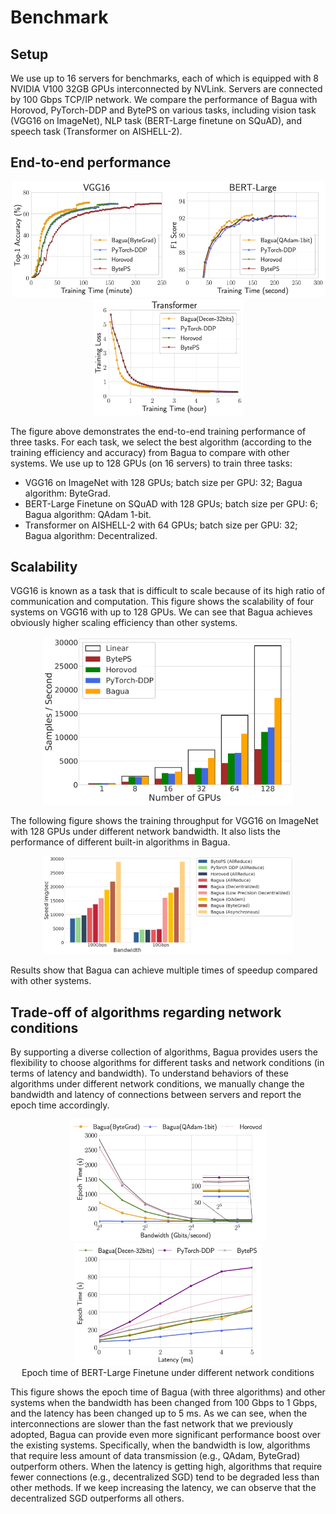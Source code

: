 # Benchmark

## Setup

We use up to 16 servers for benchmarks, each of which is equipped with 8 NVIDIA V100 32GB GPUs interconnected by NVLink. Servers are connected by 100 Gbps TCP/IP network. We compare the performance of Bagua with Horovod, PyTorch-DDP and BytePS on various tasks, including vision task (VGG16 on ImageNet), NLP task (BERT-Large finetune on SQuAD), and speech task (Transformer on AISHELL-2).

## End-to-end performance

<center>
    <img src="./figures/e2e_vgg16.png" width="251"/><img src="./figures/e2e_bert-large.png" width="250"/><img src="./figures/e2e_transformer.png" width="241"/>
</center>

The figure above demonstrates the end-to-end training performance of three tasks. For each task, we select the best algorithm (according to the training efficiency and accuracy) from Bagua to compare with other systems. We use up to 128 GPUs (on 16 servers) to train three tasks:
- VGG16 on ImageNet with 128 GPUs; batch size per GPU: 32; Bagua algorithm: ByteGrad.
- BERT-Large Finetune on SQuAD with 128 GPUs; batch size per GPU: 6; Bagua algorithm: QAdam 1-bit.
- Transformer on AISHELL-2 with 64 GPUs; batch size per GPU: 32; Bagua algorithm: Decentralized.

## Scalability

VGG16 is known as a task that is difficult to scale because of its high ratio of communication and computation. This figure shows the scalability of four systems on VGG16 with up to 128 GPUs. We can see that Bagua achieves obviously higher scaling efficiency than other systems.

<center>
    <img src="./figures/scalability_vgg16.png" width="400"/>
</center>

The following figure shows the training throughput for VGG16 on ImageNet with 128 GPUs under different network bandwidth. It also lists the performance of different built-in algorithms in Bagua.

<center>
    <img src="./figures/e2e_vgg16_128.png" width="400"/>
</center>

Results show that Bagua can achieve multiple times of speedup compared with other systems.

## Trade-off of algorithms regarding network conditions

By supporting a diverse collection of algorithms, Bagua provides users the flexibility to choose algorithms for different tasks and network conditions (in terms of latency and bandwidth). To understand behaviors of these algorithms under different network conditions, we manually change the bandwidth and latency of connections between servers and report the epoch time accordingly.


<center>
    <img src="./figures/tradeoff_network_bert-large-bandwidth.png" width="316"/><img src="./figures/tradeoff_network_bert-large-latency.png" width="300"/>
    <figcaption>Epoch time of BERT-Large Finetune under different network conditions</figcaption>
</center>

This figure shows the epoch time of Bagua (with three algorithms) and other systems when the bandwidth has been changed from 100 Gbps to 1 Gbps, and the latency has been changed up to 5 ms. As we can see, when the interconnections are slower than the fast network that we previously adopted, Bagua can provide even more significant performance boost over the existing systems. Specifically, when the bandwidth is low, algorithms that require less amount of data transmission (e.g., QAdam, ByteGrad) outperform others. When the latency is getting high, algorithms that require fewer connections (e.g., decentralized SGD) tend to be degraded less than other methods. If we keep increasing the latency, we can observe that the decentralized SGD outperforms all others.



